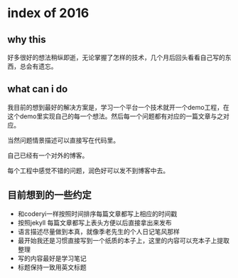 
# index of 2016

## why this
好多很好的想法稍纵即逝，无论掌握了怎样的技术，几个月后回头看看自己写的东西，总会有遗忘。

## what can i do

我目前的想到最好的解决方案是，学习一个平台一个技术就开一个demo工程，在这个demo里实现自己的每一个想法。然后每一个问题都有对应的一篇文章与之对应。

当然问题情景描述可以直接写在代码里。

自己已经有一个对外的博客。

每个工程中感觉不错的问题，润色好可以发不到博客中去。

## 目前想到的一些约定

- 和coderyi一样按照时间排序每篇文章都写上相应的时间戳
- 按照jekyll 每篇文章都写上表头方便以后直接拿出来发布
- 语言描述尽量做到本真，就像季老先生的个人日记笔风那样
- 最开始我还是习惯直接写到一个纸质的本子上，这里的内容可以充本子上提取整理
- 写的内容最好是学习笔记
- 标题保持一致用英文标题